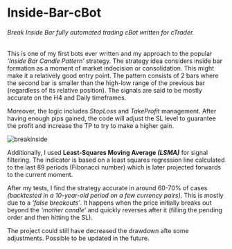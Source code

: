 # Inside-Bar-cBot

###### Break Inside Bar fully automated trading cBot written for cTrader.

This is one of my first bots ever written and my approach to the popular *‘Inside Bar Candle Pattern’* strategy. The strategy idea considers inside bar formation as a moment of market indecision or consolidation. This might make it a relatively good entry point. The pattern consists of 2 bars where the second bar is smaller than the high-low range of the previous bar (regardless of its relative position). The signals are said to be mostly accurate on the H4 and Daily timeframes.

Moreover, the logic includes *StopLoss* and *TakeProfit* management. After having enough pips gained, the code will adjust the SL level to guarantee the profit and increase the TP to try to make a higher gain.

![breakinside](https://user-images.githubusercontent.com/88622607/138148015-49f34be7-26d2-41cf-80a3-6f13c8b2ae62.JPG)

Additionally, I used **Least-Squares Moving Average *(LSMA)*** for signal filtering. The indicator is based on a least squares regression line calculated to the last 89 periods (Fibonacci number) which is later projected forwards to the current moment.

After my tests, I find the strategy accurate in around 60-70% of cases *(backtested in a 10-year-old period on a few currency pairs)*. This is mostly due to a *‘false breakouts’*. It happens when the price initially breaks out beyond the *‘mother candle’* and quickly reverses after it (filling the pending order and then hitting the SL).

The project could still have decreased the drawdown afte some adjustments. Possible to be updated in the future.
